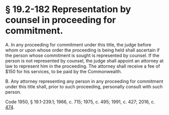 # § 19.2-182 Representation by counsel in proceeding for commitment.

<p>A. In any proceeding for commitment under this title, the judge before whom or upon whose order the proceeding is being held shall ascertain if the person whose commitment is sought is represented by counsel. If the person is not represented by counsel, the judge shall appoint an attorney at law to represent him in the proceeding. The attorney shall receive a fee of $150 for his services, to be paid by the Commonwealth.</p><p>B. Any attorney representing any person in any proceeding for commitment under this title shall, prior to such proceeding, personally consult with such person.</p><p>Code 1950, § 19.1-239.1; 1966, c. 715; 1975, c. 495; 1991, c. 427; 2016, c. <a href='http://lis.virginia.gov/cgi-bin/legp604.exe?161+ful+CHAP0474'>474</a>.</p>